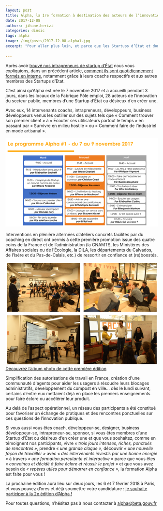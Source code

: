 ```yaml
---
layout: post
title: Alpha, la 1re formation à destination des acteurs de l’innovation du secteur public
date: 2017-12-08
authors: jihane.herizi
categories: dinsic
tags: alpha
image: /img/posts/2017-12-08-alpha1.jpg
excerpt: "Pour aller plus loin, et parce que les Startups d’État et donc leurs intrapreneurs vont être de plus en plus nombreux dans les mois et années à venir, il était nécessaire qu’une formation accélérée sur les méthodes de l’incubateur beta.gouv.fr voit le jour."

---
```


Après avoir [trouvé nos intrapreneurs de startup d’État](/general/2017/03/22/intrapreneurs-comment-les-trouver/) nous vous expliquions, dans un précédent article, [comment ils sont quotidiennement formés en interne](/general/2017/02/27/comment-former-des-intrapreneurs), notamment grâce à leurs coachs respectifs et aux autres membres des Startups d’Etat.

C’est ainsi qu’Alpha est née le 7 novembre 2017 et a accueilli pendant 3 jours, dans les locaux de la Fabrique Pôle emploi, 28 acteurs de l’innovation du secteur public, membres d’une Startup d’État ou désireux d’en créer une.

Avec eux, 14 intervenants coachs, intrapreneurs, développeurs, business développeurs venus les outiller sur des sujets tels que « Comment trouver son premier client » à « Écouter ses utilisateurs partout le temps » en passant par « Survivre en milieu hostile » ou « Comment faire de l’industriel en mode artisanal ».

![](/img/posts/2017-12-08-alpha1/Programme%20Alpha.png)

<!-- [Revivez en quelques tweets les temps forts de la formation](https://storify.com/AlphaGouv/formation-alpha-premiere-session) -->

Interventions en plénière alternées d’ateliers concrets facilités par du coaching en direct ont permis à cette première promotion issue des quatre coins de la France et de l’administration (la CNAMTS, les Ministères des Affaires sociales ou de l’Écologie, la DILA, les départements du Calvados, de l’Isère et du Pas-de-Calais, etc.) de ressortir en confiance et (re)boostés.

![](/img/posts/2017-12-08-alpha1/Photos%20Alpha.png)
[Découvrez l’album photo de cette première édition](https://photos.google.com/share/AF1QipOZZFfZASJvZqFOIuXzkKqSva6_aspz2zQo-uN6QMXB078LTWpNdIAv3H0oTqEQPw?key=R096cmQtbFVYangwdEFJZ09HeWlVTVdXZndjZldn)

Simplification des autorisations de travail en France, création d'une communauté d'agents pour aider les usagers à résoudre leurs blocages administratifs, développement du compost en ville… dès le lundi suivant, certains d’entre eux mettaient déjà en place les premiers enseignements pour faire éclore ou accélérer leur produit.

Au delà de l’aspect opérationnel, un réseau des participants a été constitué pour favoriser un échange de pratiques et des rencontres ponctuelles sur ces questions de l’innovation publique.

Si vous aussi vous êtes coach, développeur-se, designer, business développeur-se, intrapreneur-se, sponsor, si vous êtes membres d’une Startup d’État ou désireux d’en créer une et que vous souhaitez, comme en témoignent nos participants, vivre *« trois jours intenses, riches, ponctués de rencontres »*, prendre *« une grande claque »*, découvrir *« une nouvelle façon de travailler »* avec *« des intervenants investis par une bonne énergie »* à travers *« une formation percutante et interactive »* parce que vous êtes *« convaincu et décidé à faire éclore et réussir le projet »* et que vous avez besoin de *« repères utiles pour démarrer en confiance »*, la formation Alpha est faite pour vous !

La prochaine édition aura lieu sur deux jours, les 6 et 7 février 2018 à Paris, et vous pouvez d’ores et déjà soumettre votre candidature : [je souhaite participer à la 2e édition d’Alpha !](https://formation-alpha.typeform.com/to/x2hc5J)

Pour toutes questions, n’hésitez pas à nous contacter à [alpha@beta.gouv.fr](mailto:alpha@beta.gouv.fr)
